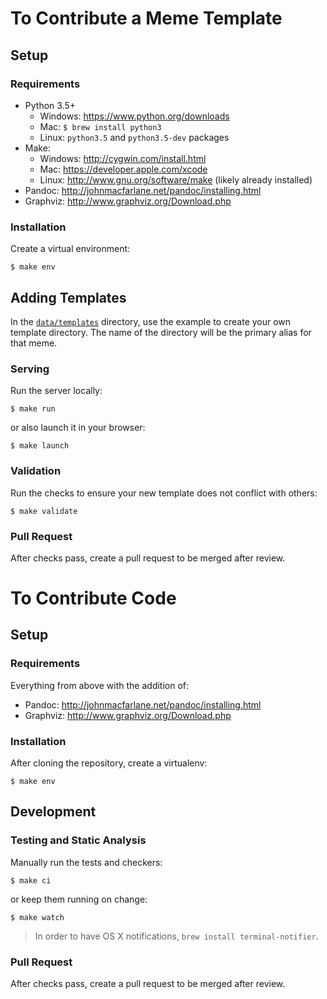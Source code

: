 # To Contribute a Meme Template

## Setup

### Requirements

* Python 3.5+
    * Windows: https://www.python.org/downloads
    * Mac: `$ brew install python3`
    * Linux: `python3.5` and `python3.5-dev` packages
* Make:
    * Windows: http://cygwin.com/install.html
    * Mac: https://developer.apple.com/xcode
    * Linux: http://www.gnu.org/software/make (likely already installed)
* Pandoc: http://johnmacfarlane.net/pandoc/installing.html
* Graphviz: http://www.graphviz.org/Download.php

### Installation

Create a virtual environment:

```
$ make env
```

## Adding Templates

In the [`data/templates`](data/templates) directory, use the example to create your own template directory. The name of the directory will be the primary alias for that meme.

### Serving

Run the server locally:

```
$ make run
```

or also launch it in your browser:

```
$ make launch
```

### Validation

Run the checks to ensure your new template does not conflict with others:

```
$ make validate
```

### Pull Request

After checks pass, create a pull request to be merged after review.

# To Contribute Code

## Setup

### Requirements

Everything from above with the addition of:

* Pandoc: http://johnmacfarlane.net/pandoc/installing.html
* Graphviz: http://www.graphviz.org/Download.php

### Installation

After cloning the repository, create a virtualenv:

```
$ make env
```

## Development

### Testing and Static Analysis

Manually run the tests and checkers:

```
$ make ci
```

or keep them running on change:

```
$ make watch
```

> In order to have OS X notifications, `brew install terminal-notifier`.

### Pull Request

After checks pass, create a pull request to be merged after review.
